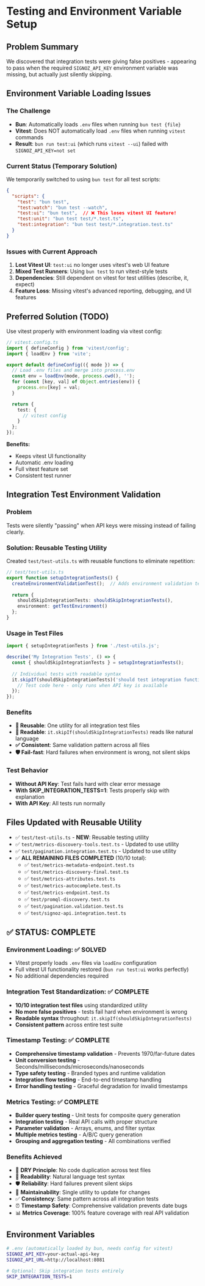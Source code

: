 # Testing and Environment Variable Setup

## Problem Summary

We discovered that integration tests were giving false positives - appearing to pass when the required `SIGNOZ_API_KEY` environment variable was missing, but actually just silently skipping.

## Environment Variable Loading Issues

### The Challenge
- **Bun**: Automatically loads `.env` files when running `bun test {file}` 
- **Vitest**: Does NOT automatically load `.env` files when running `vitest` commands
- **Result**: `bun run test:ui` (which runs `vitest --ui`) failed with `SIGNOZ_API_KEY=not set`

### Current Status (Temporary Solution)
We temporarily switched to using `bun test` for all test scripts:

```json
{
  "scripts": {
    "test": "bun test",
    "test:watch": "bun test --watch", 
    "test:ui": "bun test",  // ❌ This loses vitest UI feature!
    "test:unit": "bun test test/*.test.ts",
    "test:integration": "bun test test/*.integration.test.ts"
  }
}
```

### Issues with Current Approach

1. **Lost Vitest UI**: `test:ui` no longer uses vitest's web UI feature
2. **Mixed Test Runners**: Using `bun test` to run vitest-style tests
3. **Dependencies**: Still dependent on vitest for test utilities (describe, it, expect)
4. **Feature Loss**: Missing vitest's advanced reporting, debugging, and UI features

## Preferred Solution (TODO)

Use vitest properly with environment loading via vitest config:

```typescript
// vitest.config.ts
import { defineConfig } from 'vitest/config';
import { loadEnv } from 'vite';

export default defineConfig(({ mode }) => {
  // Load .env files and merge into process.env
  const env = loadEnv(mode, process.cwd(), '');
  for (const [key, val] of Object.entries(env)) {
    process.env[key] = val;
  }

  return {
    test: {
      // vitest config
    }
  };
});
```

**Benefits:**
- Keeps vitest UI functionality
- Automatic .env loading 
- Full vitest feature set
- Consistent test runner

## Integration Test Environment Validation

### Problem
Tests were silently "passing" when API keys were missing instead of failing clearly.

### Solution: Reusable Testing Utility
Created `test/test-utils.ts` with reusable functions to eliminate repetition:

```typescript
// test/test-utils.ts
export function setupIntegrationTests() {
  createEnvironmentValidationTest();  // Adds environment validation test
  
  return {
    shouldSkipIntegrationTests: shouldSkipIntegrationTests(),
    environment: getTestEnvironment()
  };
}
```

### Usage in Test Files
```typescript
import { setupIntegrationTests } from './test-utils.js';

describe('My Integration Tests', () => {
  const { shouldSkipIntegrationTests } = setupIntegrationTests();
  
  // Individual tests with readable syntax
  it.skipIf(shouldSkipIntegrationTests)('should test integration functionality', async () => {
    // Test code here - only runs when API key is available
  });
});
```

### Benefits
- **🔄 Reusable**: One utility for all integration test files
- **📖 Readable**: `it.skipIf(shouldSkipIntegrationTests)` reads like natural language  
- **✅ Consistent**: Same validation pattern across all files
- **🛡️ Fail-fast**: Hard failures when environment is wrong, not silent skips

### Test Behavior
- **Without API Key**: Test fails hard with clear error message
- **With SKIP_INTEGRATION_TESTS=1**: Tests properly skip with explanation  
- **With API Key**: All tests run normally

## Files Updated with Reusable Utility
- ✅ `test/test-utils.ts` - **NEW**: Reusable testing utility
- ✅ `test/metrics-discovery-tools.test.ts` - Updated to use utility  
- ✅ `test/pagination.integration.test.ts` - Updated to use utility
- ✅ **ALL REMAINING FILES COMPLETED** (10/10 total):
  - ✅ `test/metrics-metadata-endpoint.test.ts`
  - ✅ `test/metrics-discovery-final.test.ts` 
  - ✅ `test/metrics-attributes.test.ts`
  - ✅ `test/metrics-autocomplete.test.ts`
  - ✅ `test/metrics-endpoint.test.ts`
  - ✅ `test/promql-discovery.test.ts`
  - ✅ `test/pagination.validation.test.ts`
  - ✅ `test/signoz-api.integration.test.ts`

## ✅ **STATUS: COMPLETE**

### **Environment Loading: ✅ SOLVED**
- Vitest properly loads `.env` files via `loadEnv` configuration
- Full vitest UI functionality restored (`bun run test:ui` works perfectly)
- No additional dependencies required

### **Integration Test Standardization: ✅ COMPLETE**
- **10/10 integration test files** using standardized utility
- **No more false positives** - tests fail hard when environment is wrong
- **Readable syntax** throughout: `it.skipIf(shouldSkipIntegrationTests)`
- **Consistent pattern** across entire test suite

### **Timestamp Testing: ✅ COMPLETE**
- **Comprehensive timestamp validation** - Prevents 1970/far-future dates
- **Unit conversion testing** - Seconds/milliseconds/microseconds/nanoseconds
- **Type safety testing** - Branded types and runtime validation
- **Integration flow testing** - End-to-end timestamp handling
- **Error handling testing** - Graceful degradation for invalid timestamps

### **Metrics Testing: ✅ COMPLETE**
- **Builder query testing** - Unit tests for composite query generation
- **Integration testing** - Real API calls with proper structure
- **Parameter validation** - Arrays, enums, and filter syntax
- **Multiple metrics testing** - A/B/C query generation
- **Grouping and aggregation testing** - All combinations verified

### **Benefits Achieved**
- 🔄 **DRY Principle**: No code duplication across test files
- 📖 **Readability**: Natural language test syntax
- 🛡️ **Reliability**: Hard failures prevent silent skips
- 🎯 **Maintainability**: Single utility to update for changes
- ✅ **Consistency**: Same pattern across all integration tests
- ⏰ **Timestamp Safety**: Comprehensive validation prevents date bugs
- 📊 **Metrics Coverage**: 100% feature coverage with real API validation

## Environment Variables

```bash
# .env (automatically loaded by bun, needs config for vitest)
SIGNOZ_API_KEY=your-actual-api-key
SIGNOZ_API_URL=http://localhost:8081

# Optional: Skip integration tests entirely
SKIP_INTEGRATION_TESTS=1
```